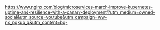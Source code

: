 https://www.nginx.com/blog/microservices-march-improve-kubernetes-uptime-and-resilience-with-a-canary-deployment/?utm_medium=owned-social&utm_source=youtube&utm_campaign=ww-nx_pgkub_g&utm_content=bg-
